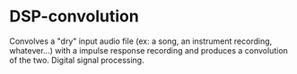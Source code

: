 # DSP-convolution
Convolves a "dry" input audio file (ex: a song, an instrument recording, whatever...) with a impulse response recording and produces a convolution of the two. Digital signal processing.
